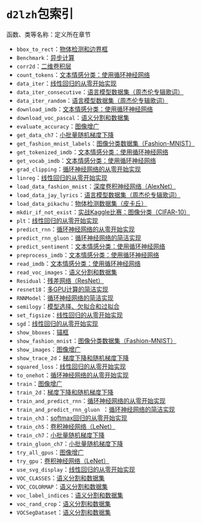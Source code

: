 # `d2lzh`包索引


函数、类等名称：定义所在章节

* `bbox_to_rect`：[物体检测和边界框](../09_chapter_computer-vision/03_bounding-box.md)
* `Benchmark`：[异步计算](../08_chapter_computational-performance/02_async-computation.md)
* `corr2d`：[二维卷积层](../05_chapter_convolutional-neural-networks/01_conv-layer.md)
* `count_tokens`：[文本情感分类：使用循环神经网络](../10_chapter_natural-language-processing/07_sentiment-analysis-rnn.md)
* `data_iter`：[线性回归的从零开始实现](../03_chapter_deep-learning-basics/02_linear-regression-scratch.md)
* `data_iter_consecutive`：[语言模型数据集（周杰伦专辑歌词）](../06_chapter_recurrent-neural-networks/03_lang-model-dataset.md)
* `data_iter_random`：[语言模型数据集（周杰伦专辑歌词）](../06_chapter_recurrent-neural-networks/03_lang-model-dataset.md)
* `download_imdb`：[文本情感分类：使用循环神经网络](../10_chapter_natural-language-processing/07_sentiment-analysis-rnn.md)
* `download_voc_pascal`：[语义分割和数据集](../09_chapter_computer-vision/09_semantic-segmentation-and-dataset.md)
* `evaluate_accuracy`：[图像增广](../09_chapter_computer-vision/01_image-augmentation.md)
* `get_data_ch7`：[小批量随机梯度下降](../07_chapter_optimization/03_minibatch-sgd.md)
* `get_fashion_mnist_labels`：[图像分类数据集（Fashion-MNIST）](../03_chapter_deep-learning-basics/05_fashion-mnist.md)
* `get_tokenized_imdb`：[文本情感分类：使用循环神经网络](../10_chapter_natural-language-processing/07_sentiment-analysis-rnn.md)
* `get_vocab_imdb`：[文本情感分类：使用循环神经网络](../10_chapter_natural-language-processing/07_sentiment-analysis-rnn.md)
* `grad_clipping`：[循环神经网络的从零开始实现](../06_chapter_recurrent-neural-networks/04_rnn-scratch.md)
* `linreg`：[线性回归的从零开始实现](../03_chapter_deep-learning-basics/02_linear-regression-scratch.md)
* `load_data_fashion_mnist`：[深度卷积神经网络（AlexNet）](../05_chapter_convolutional-neural-networks/06_alexnet.md)
* `load_data_jay_lyrics`：[语言模型数据集（周杰伦专辑歌词）](../06_chapter_recurrent-neural-networks/03_lang-model-dataset.md)
* `load_data_pikachu`：[物体检测数据集（皮卡丘）](../09_chapter_computer-vision/06_object-detection-dataset.md)
* `mkdir_if_not_exist`：[实战Kaggle比赛：图像分类（CIFAR-10）](../09_chapter_computer-vision/12_kaggle-gluon-cifar10.md)
* `plt`：[线性回归的从零开始实现](../03_chapter_deep-learning-basics/02_linear-regression-scratch.md)
* `predict_rnn`：[循环神经网络的从零开始实现](../06_chapter_recurrent-neural-networks/04_rnn-scratch.md)
* `predict_rnn_gluon`：[循环神经网络的简洁实现](../06_chapter_recurrent-neural-networks/05_rnn-gluon.md)
* `predict_sentiment`：[文本情感分类：使用循环神经网络](../10_chapter_natural-language-processing/07_sentiment-analysis-rnn.md)
* `preprocess_imdb`：[文本情感分类：使用循环神经网络](../10_chapter_natural-language-processing/07_sentiment-analysis-rnn.md)
* `read_imdb`：[文本情感分类：使用循环神经网络](../10_chapter_natural-language-processing/07_sentiment-analysis-rnn.md)
* `read_voc_images`：[语义分割和数据集](../09_chapter_computer-vision/09_semantic-segmentation-and-dataset.md)
* `Residual`：[残差网络（ResNet）](../05_chapter_convolutional-neural-networks/11_resnet.md)
* `resnet18`：[多GPU计算的简洁实现](../08_chapter_computational-performance/05_multiple-gpus-gluon.md)
* `RNNModel`：[循环神经网络的简洁实现](../06_chapter_recurrent-neural-networks/05_rnn-gluon.md)
* `semilogy`：[模型选择、欠拟合和过拟合](../03_chapter_deep-learning-basics/11_underfit-overfit.md)
* `set_figsize`：[线性回归的从零开始实现](../03_chapter_deep-learning-basics/02_linear-regression-scratch.md)
* `sgd`：[线性回归的从零开始实现](../03_chapter_deep-learning-basics/02_linear-regression-scratch.md)
* `show_bboxes`：[锚框](../09_chapter_computer-vision/04_anchor.md)
* `show_fashion_mnist`：[图像分类数据集（Fashion-MNIST）](../03_chapter_deep-learning-basics/05_fashion-mnist.md)
* `show_images`：[图像增广](../09_chapter_computer-vision/01_image-augmentation.md)
* `show_trace_2d`：[梯度下降和随机梯度下降](../07_chapter_optimization/02_gd-sgd.md)
* `squared_loss`：[线性回归的从零开始实现](../03_chapter_deep-learning-basics/02_linear-regression-scratch.md)
* `to_onehot`：[循环神经网络的从零开始实现](../06_chapter_recurrent-neural-networks/04_rnn-scratch.md)
* `train`：[图像增广](../09_chapter_computer-vision/01_image-augmentation.md)
* `train_2d`：[梯度下降和随机梯度下降](../07_chapter_optimization/02_gd-sgd.md)
* `train_and_predict_rnn`：[循环神经网络的从零开始实现](../06_chapter_recurrent-neural-networks/04_rnn-scratch.md)
* `train_and_predict_rnn_gluon `：[循环神经网络的简洁实现](../06_chapter_recurrent-neural-networks/05_rnn-gluon.md)
* `train_ch3`：[softmax回归的从零开始实现](../03_chapter_deep-learning-basics/06_softmax-regression-scratch.md)
* `train_ch5`：[卷积神经网络（LeNet）](../05_chapter_convolutional-neural-networks/05_lenet.md)
* `train_ch7`：[小批量随机梯度下降](../07_chapter_optimization/03_minibatch-sgd.md)
* `train_gluon_ch7`：[小批量随机梯度下降](../07_chapter_optimization/03_minibatch-sgd.md)
* `try_all_gpus`：[图像增广](../09_chapter_computer-vision/01_image-augmentation.md)
* `try_gpu`：[卷积神经网络（LeNet）](../05_chapter_convolutional-neural-networks/05_lenet.md)
* `use_svg_display`：[线性回归的从零开始实现](../03_chapter_deep-learning-basics/02_linear-regression-scratch.md)
* `VOC_CLASSES`：[语义分割和数据集](../09_chapter_computer-vision/09_semantic-segmentation-and-dataset.md)
* `VOC_COLORMAP`：[语义分割和数据集](../09_chapter_computer-vision/09_semantic-segmentation-and-dataset.md)
* `voc_label_indices`：[语义分割和数据集](../09_chapter_computer-vision/09_semantic-segmentation-and-dataset.md)
* `voc_rand_crop`：[语义分割和数据集](../09_chapter_computer-vision/09_semantic-segmentation-and-dataset.md)
* `VOCSegDataset`：[语义分割和数据集](../09_chapter_computer-vision/09_semantic-segmentation-and-dataset.md)




